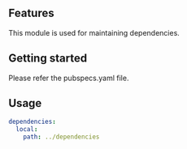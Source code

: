 ## Features

This module is used for maintaining dependencies. 

## Getting started

Please refer the pubspecs.yaml file.

## Usage
```yaml
dependencies:
  local:
    path: ../dependencies
```